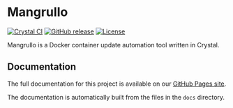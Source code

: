 # Mangrullo

[![Crystal CI](https://github.com/ralsina/mangrullo/workflows/Crystal%20CI/badge.svg)](https://github.com/ralsina/mangrullo/actions)
[![GitHub release](https://img.shields.io/github/v/release/ralsina/mangrullo)](https://github.com/ralsina/mangrullo/releases)
[![License](https://img.shields.io/github/license/ralsina/mangrullo)](https://github.com/ralsina/mangrullo/blob/main/LICENSE)

Mangrullo is a Docker container update automation tool written in Crystal.

## Documentation

The full documentation for this project is available on our [GitHub Pages site](https://ralsina.github.io/mangrullo/).

The documentation is automatically built from the files in the `docs` directory.
